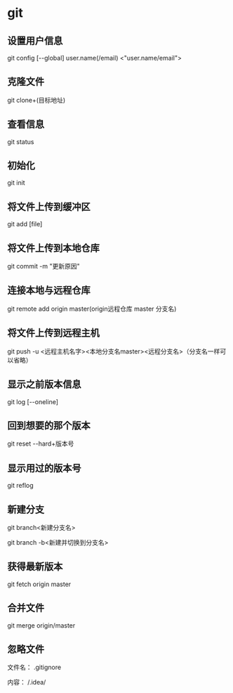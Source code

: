 # git

## 设置用户信息

git config [--global] user.name(/email) <"user.name/email">

## 克隆文件

git clone+<url>(目标地址)

## 查看信息

git status

## 初始化

git init

## 将文件上传到缓冲区

git add [file]

## 将文件上传到本地仓库

git commit -m "更新原因"

## 连接本地与远程仓库

git remote add origin master(origin远程仓库 master 分支名)

## 将文件上传到远程主机

git push -u  <远程主机名字><本地分支名master><远程分支名>（分支名一样可以省略）

## 显示之前版本信息

git log [--oneline]

## 回到想要的那个版本

git reset --hard+版本号

## 显示用过的版本号

git reflog

## 新建分支

git branch<新建分支名>

git branch -b<新建并切换到分支名>

## 获得最新版本

git fetch origin master

## 合并文件

git merge origin/master

## 忽略文件

文件名： .gitignore

内容：  /.idea/